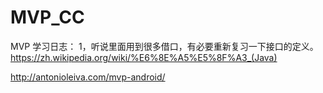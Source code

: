 # MVP_CC
MVP 学习日志：
1，听说里面用到很多借口，有必要重新复习一下接口的定义。
https://zh.wikipedia.org/wiki/%E6%8E%A5%E5%8F%A3_(Java)

http://antonioleiva.com/mvp-android/
